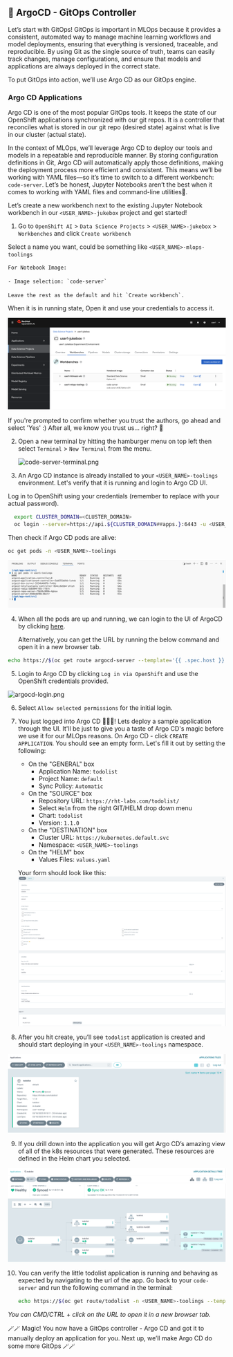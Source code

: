 ## 🐙 ArgoCD - GitOps Controller 
Let’s start with GitOps! GitOps is important in MLOps because it provides a consistent, automated way to manage machine learning workflows and model deployments, ensuring that everything is versioned, traceable, and reproducible. By using Git as the single source of truth, teams can easily track changes, manage configurations, and ensure that models and applications are always deployed in the correct state.

To put GitOps into action, we’ll use Argo CD as our GitOps engine.

### Argo CD Applications
Argo CD is one of the most popular GitOps tools. It keeps the state of our OpenShift applications synchronized with our git repos. It is a controller that reconciles what is stored in our git repo (desired state) against what is live in our cluster (actual state). 

In the context of MLOps, we’ll leverage Argo CD to deploy our tools and models in a repeatable and reproducible manner. By storing configuration definitions in Git, Argo CD will automatically apply those definitions, making the deployment process more efficient and consistent. This means we’ll be working with YAML files—so it’s time to switch to a different workbench: `code-server`. Let’s be honest, Jupyter Notebooks aren’t the best when it comes to working with YAML files and command-line utilities🥲. 

Let’s create a new workbench next to the existing Jupyter Notebook workbench in our `<USER_NAME>-jukebox` project and get started!

1. Go to `OpenShift AI` > `Data Science Projects` > `<USER_NAME>-jukebox` >  `Workbenches` and click `Create workbench`

  Select a name you want, could be something like `<USER_NAME>-mlops-toolings` 

    For Notebook Image: 

    - Image selection: `code-server`

    Leave the rest as the default and hit `Create workbench`.
  
  When it is in running state, Open it and use your credentials to access it.

  ![codeserver-wb.png](./images/codeserver-wb.png)

  If you're prompted to confirm whether you trust the authors, go ahead and select 'Yes' :) After all, we know you trust us… right? 💚

2. Open a new terminal by hitting the hamburger menu on top left then select `Terminal` > `New Terminal` from the menu.

   ![code-server-terminal.png](./images/code-server-terminal.png)

3. An Argo CD instance is already installed to your `<USER_NAME>-toolings` environment. Let's verify that it is running and login to Argo CD UI.

  Log in to OpenShift using your credentials (remember to replace <PASSWORD> with your actual password).

  ```bash
    export CLUSTER_DOMAIN=<CLUSTER_DOMAIN>
    oc login --server=https://api.${CLUSTER_DOMAIN##apps.}:6443 -u <USER_NAME> -p <PASSWORD>
  ```

  Then check if Argo CD pods are alive:

  ```bash
  oc get pods -n <USER_NAME>-toolings
  ```

  ![argocd-running.png](./images/argocd-running.png)


4. When all the pods are up and running, we can login to the UI of ArgoCD by clicking [here](https://argocd-server-<USER_NAME>-toolings.<CLUSTER_DOMAIN>). 
   
   Alternatively, you can get the URL by running the below command and open it in a new browser tab.

  ```bash
  echo https://$(oc get route argocd-server --template='{{ .spec.host }}' -n <USER_NAME>-toolings)
  ```

5. Login to Argo CD by clicking `Log in via OpenShift` and use the OpenShift credentials provided.

  ![argocd-login.png](./images/argocd-login.png)

6. Select `Allow selected permissions` for the initial login.

7. You just logged into Argo CD 👏👏👏! Lets deploy a sample application through the UI. It'll be just to give you a taste of Argo CD's magic before we use it for our MLOps reasons. On Argo CD - click `CREATE APPLICATION`. You should see an empty form. Let's fill it out by setting the following:
   * On the "GENERAL" box
      * Application Name: `todolist`
      * Project Name: `default`
      * Sync Policy: `Automatic`
   * On the "SOURCE" box
      * Repository URL: `https://rht-labs.com/todolist/`
      * Select `Helm` from the right GIT/HELM drop down menu
      * Chart: `todolist`
      * Version: `1.1.0`
   * On the "DESTINATION" box
      * Cluster URL: `https://kubernetes.default.svc`
      * Namespace: `<USER_NAME>-toolings`
   * On the "HELM" box
      * Values Files: `values.yaml`

    Your form should look like this:
    ![argocd-create-application](images/argocd-create-application.png)

8. After you hit create, you’ll see `todolist` application is created and should start deploying in your `<USER_NAME>-toolings` namespace.

  ![argocd-todolist-1.png](./images/argocd-todolist-1.png)

9. If you drill down into the application you will get Argo CD’s amazing view of all of the k8s resources that were generated. These resources are defined in the Helm chart you selected.

  ![argocd-todolist-2.png](./images/argocd-todolist-2.png)

10. You can verify the little todolist application is running and behaving as expected by navigating to the url of the app. Go back to your `code-server` and run the following command in the terminal:

    ```bash
    echo https://$(oc get route/todolist -n <USER_NAME>-toolings --template='{{.spec.host}}')
    ```

  _You can CMD/CTRL + click on the URL to open it in a new browser tab._
  
🪄🪄 Magic! You now have a GitOps controller - Argo CD and got it to manually deploy an application for you. Next up, we’ll make Argo CD do some more GitOps 🪄🪄



